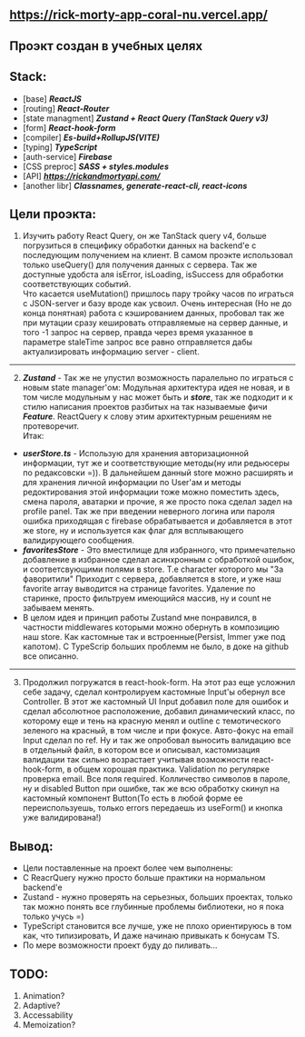 ## https://rick-morty-app-coral-nu.vercel.app/
## Проэкт создан в учебных целях

## Stack:
- [base] ***ReactJS***
- [routing] ***React-Router***
- [state managment] ***Zustand + React Query (TanStack Query v3)***
- [form] ***React-hook-form***
- [compiler] ***Es-build+RollupJS(VITE)***
- [typing] ***TypeScript***
- [auth-service] ***Firebase***
- [CSS preproc] ***SASS + styles.modules***
- [API] ***https://rickandmortyapi.com/***
- [another libr] ***Classnames, generate-react-cli, react-icons***

## Цели проэкта:

1. Изучить работу React Query, он же TanStack query v4, больше погрузиться в специфику обработки данных на backend'e с последующим получением на клиент. В самом проэкте использовал только useQuery() для получения данных с сервера. Так же доступные удобста аля isError, isLoading, isSuccess для обработки соответствующих событий. <br> Что касается useMutation() пришлось пару тройку часов по играться с JSON-server и базу вроде как усвоил. Очень интересная (Но не до конца понятная) работа с кэшированием данных, пробовал так же при мутации сразу кешировать отправляемые на сервер данные, и того -1 запрос на сервер, правда через время указанное в параметре staleTime запрос все равно отправляется дабы актуализировать информацию server - client.
<hr>

2. ***Zustand*** - Так же не упустил возможность паралельно по играться с новым state manager'ом:
Модульная архитектура идея не новая, и в том числе модульным у нас может быть и ***store***, так же подходит и к стилю написания проектов разбитых на так называемые фичи ***Feature***. ReactQuery к слову этим архитектурным решениям не протеворечит. <br>
Итак: <br>
- ***userStore.ts*** - Использую для хранения авторизационной информации, тут же и соответствующие методы(ну или редьюсеры по редаксовски =)). В дальнейшем данный store можно расширять и для хранения личной информации по User'aм и методы редоктирования этой информации тоже можно поместить здесь, смена пароля, аватарки и прочие, я же просто пока сделал задел на profile panel.
Так же при введении неверного логина или пароля ошибка приходящая с firebase обрабатывается и добавляется в этот же store, ну и используется как флаг для всплывающего валидирующего сообщения. 
- ***favoritesStore*** - Это вместилище для избранного, что примечательно добавление в избранное сделал асинхронным с обработкой ошибок, и соответсвующими полями в store. Т.е character которого мы "За фаворитили" Приходит с сервера, добавляется в store, и уже наш favorite array выводится на странице favorites. Удаление по старинке, просто фильтруем имеющийся массив, ну и count не забываем менять.  <br>
- В целом идея и принцип работы Zustand мне понравился, в частности middlewares которыми можно обернуть в композицию наш store. Как кастомные так и встроенные(Persist, Immer уже под капотом). С TypeScrip больших проблемм не было, в доке на github все описанно. 
<hr>

3. Продолжил погружатся в react-hook-form. На этот раз еще усложнил себе задачу, сделал контролируем кастомные Input'ы обернул все Controller. В этот же кастомный UI Input добавил поле для ошибок и сделал абсолютное расположение, добавил динамический класс, по которому еще и тень на красную менял и outline c темотического зеленого на красный, в том числе и при фокусе. 
Авто-фокус на email Input сделал по ref. Ну и так же опробовал выносить валидацию все в отдельный файл, в котором все и описывал, кастомизация валидации так сильно возрастает учитывая возможности react-hook-form, в общем хорошая практика. Validation по регулярке проверка email. Все поля required. Колличество символов в пароле, ну и disabled Button при ошибке, так же всю обработку скинул на кастомный компонент Button(То есть в любой форме ее переиспользуешь, только errors передаешь из useForm() и кнопка уже валидирована!)


## Вывод:
- Цели поставленные на проект более чем выполнены:
- C ReacrQuery нужно просто больше практики на нормальном backend'e
- Zustand - нужно проверять на серьезных, больших проектах, только так можно понять все глубинные проблемы библиотеки, но я пока только учусь =) 
- TypeScript становится все лучше, уже не плохо ориентируюсь в том как, что типизировать, И даже начинаю привыкать к бонусам TS.
- По мере возможности проект буду до пиливать...

## TODO:
1. Animation?
2. Adaptive?
3. Accessability
4. Memoization?
